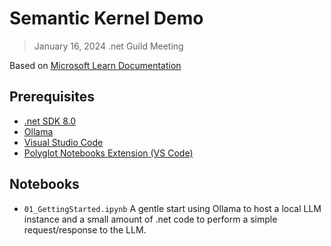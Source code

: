 # Semantic Kernel Demo

> January 16, 2024 .net Guild Meeting

Based on [Microsoft Learn Documentation](https://learn.microsoft.com/en-us/semantic-kernel/overview/)

## Prerequisites

- [.net SDK 8.0](https://dotnet.microsoft.com/en-us/download/dotnet/8.0)
- [Ollama](https://ollama.com/)
- [Visual Studio Code](https://code.visualstudio.com/)
- [Polyglot Notebooks Extension (VS Code)](https://marketplace.visualstudio.com/items?itemName=ms-dotnettools.dotnet-interactive-vscode)

## Notebooks

- `01_GettingStarted.ipynb`
  A gentle start using Ollama to host a local LLM instance and a small amount of .net code to perform a simple request/response to the LLM.
